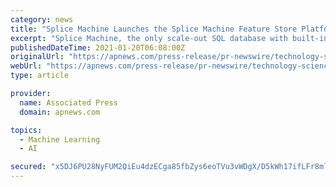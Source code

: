 ```yaml
---
category: news
title: "Splice Machine Launches the Splice Machine Feature Store Platform to Simplify Feature Engineering and Democratize Machine Learning"
excerpt: "Splice Machine, the only scale-out SQL database with built-in machine learning, today announced it has launched the Splice Machine Feature Store Platform. The Platform will help more companies operationalize machine learning by reducing the complexity of feature engineering and allow data scientists to make the right decisions based on real-time data."
publishedDateTime: 2021-01-20T06:08:00Z
originalUrl: "https://apnews.com/press-release/pr-newswire/technology-science-data-management-artificial-intelligence-computing-and-information-technology-b5f48b9304ecfa01e5edabc23762c64c"
webUrl: "https://apnews.com/press-release/pr-newswire/technology-science-data-management-artificial-intelligence-computing-and-information-technology-b5f48b9304ecfa01e5edabc23762c64c"
type: article

provider:
  name: Associated Press
  domain: apnews.com

topics:
  - Machine Learning
  - AI

secured: "x5DJ6PU28NyFUM2QiEu4dzECga85fbZys6eoTVu3vWDgX/D5kWh17ifLFr8ml6gJef5y5+JSoOBdoh/YHnvB8RPqMVN4C/LeYoE7G6/jNTPKK4COPMpuLqZuYO9Tf/vgRKvaKy22ITmd2+fUzOi2+pzI0AFz9ob8Oh8SiCyUHnV79I+1dgbhDRXiyFWGOBGhgd4zzhDBSlppPwU+WGVUUwO06LvQcOCCF5Dr3t2wJzGW1sslLL2KgzsJPJf3t4Iwl2C75jkFNfcn5efG92JI4S9T78pj6TAEDeXVQUdNx5k7Fow0jPXmU3f5CKrWGoZrIhg/asEZWl90HITxS3KDoXBiE9ivF5fO7n8aJF+Pru8=;iaZ6IBpjJY5XSU9kK0Iu6A=="
---
```


